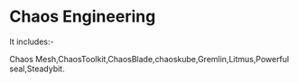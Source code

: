 # Chaos Engineering

It includes:-

Chaos Mesh,ChaosToolkit,ChaosBlade,chaoskube,Gremlin,Litmus,Powerful seal,Steadybit.
